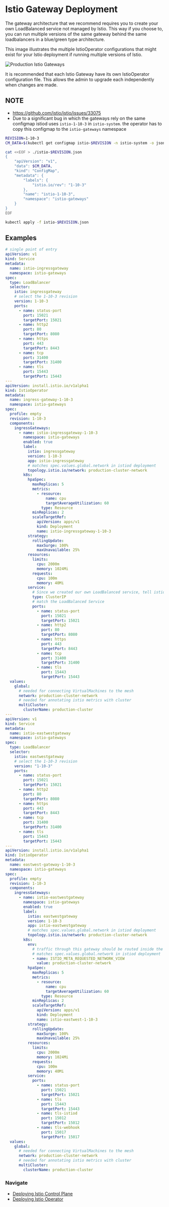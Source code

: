 # Istio Gateway Deployment

The gateway architecture that we recommend requires you to create your own LoadBalanced service not managed by Istio. This way if you choose to, you can run multiple versions of the same gateway behind the same loadbalancers in a blue/green type architecture.

This image illustrates the multiple IstioOperator configurations that might exist for your Istio deployment if running multiple versions of Istio. 

![Production Istio Gateways](../../img/production-istio_gateways.png)

It is recommended that each Istio Gateway have its own IstioOperator configuration file. This allows the admin to upgrade each independently when changes are made.


## NOTE

* https://github.com/istio/istio/issues/33075
* Due to a significant bug in which the gateways rely on the same configmap istiod uses `istio-1-10-3` in `istio-system`. the operator has to copy this configmap to the `istio-gateways` namespace

```sh
REVISION=1-10-3
CM_DATA=$(kubectl get configmap istio-$REVISION -n istio-system -o jsonpath={.data})

cat <<EOF > ./istio-$REVISION.json
{
    "apiVersion": "v1",
    "data": $CM_DATA,
    "kind": "ConfigMap",
    "metadata": {
        "labels": {
            "istio.io/rev": "1-10-3"
        },
        "name": "istio-1-10-3",
        "namespace": "istio-gateways"
    }
}
EOF

kubectl apply -f istio-$REVISION.json
```


## Examples
```yaml
# single point of entry
apiVersion: v1
kind: Service
metadata:
  name: istio-ingressgateway
  namespace: istio-gateways
spec:
  type: LoadBalancer
  selector:
    istio: ingressgateway
    # select the 1-10-3 revision
    version: 1-10-3
    ports:
      - name: status-port
        port: 15021
        targetPort: 15021
      - name: http2
        port: 80
        targetPort: 8080
      - name: https
        port: 443
        targetPort: 8443
      - name: tcp
        port: 31400
        targetPort: 31400
      - name: tls
        port: 15443
        targetPort: 15443
---
apiVersion: install.istio.io/v1alpha1
kind: IstioOperator
metadata:
  name: ingress-gateway-1-10-3
  namespace: istio-gateways
spec:
  profile: empty
  revision: 1-10-3
  components:
    ingressGateways:
      - name: istio-ingressgateway-1-10-3
        namespace: istio-gateways
        enabled: true
        label:
          istio: ingressgateway
          version: 1-10-3
          app: istio-ingressgateway
          # matches spec.values.global.network in istiod deployment
          topology.istio.io/network: production-cluster-network
        k8s:
          hpaSpec:
            maxReplicas: 5
            metrics:
              - resource:
                  name: cpu
                  targetAverageUtilization: 60
                type: Resource
            minReplicas: 2
            scaleTargetRef:
              apiVersion: apps/v1
              kind: Deployment
              name: istio-ingressgateway-1-10-3
          strategy:
            rollingUpdate:
              maxSurge: 100%
              maxUnavailable: 25%
          resources:
            limits:
              cpu: 2000m
              memory: 1024Mi
            requests:
              cpu: 100m
              memory: 40Mi
          service:
            # Since we created our own LoadBalanced service, tell istio to create a ClusterIP service for this gateway
            type: ClusterIP
            # match the LoadBalanced Service
            ports:
              - name: status-port
                port: 15021
                targetPort: 15021
              - name: http2
                port: 80
                targetPort: 8080
              - name: https
                port: 443
                targetPort: 8443
              - name: tcp
                port: 31400
                targetPort: 31400
              - name: tls
                port: 15443
                targetPort: 15443
  values:
    global:
      # needed for connecting VirtualMachines to the mesh
      network: production-cluster-network
      # needed for annotating istio metrics with cluster
      multiCluster:
        clusterName: production-cluster
---
apiVersion: v1
kind: Service
metadata:
  name: istio-eastwestgateway
  namespace: istio-gateways
spec:
  type: LoadBalancer
  selector:
    istio: eastwestgateway
    # select the 1-10-3 revision
    version: "1-10-3"
    ports:
      - name: status-port
        port: 15021
        targetPort: 15021
      - name: http2
        port: 80
        targetPort: 8080
      - name: https
        port: 443
        targetPort: 8443
      - name: tcp
        port: 31400
        targetPort: 31400
      - name: tls
        port: 15443
        targetPort: 15443
---
apiVersion: install.istio.io/v1alpha1
kind: IstioOperator
metadata:
  name: eastwest-gateway-1-10-3
  namespace: istio-gateways
spec:
  profile: empty
  revision: 1-10-3
  components:
    ingressGateways:
      - name: istio-eastwestgateway
        namespace: istio-gateways
        enabled: true
        label:
          istio: eastwestgateway
          version: 1-10-3
          app: istio-eastwestgateway
          # matches spec.values.global.network in istiod deployment
          topology.istio.io/network: production-cluster-network
        k8s:
          env:
            # traffic through this gateway should be routed inside the network
            # matches spec.values.global.network in istiod deployment
            - name: ISTIO_META_REQUESTED_NETWORK_VIEW
              value: production-cluster-network
          hpaSpec:
            maxReplicas: 5
            metrics:
              - resource:
                  name: cpu
                  targetAverageUtilization: 60
                type: Resource
            minReplicas: 2
            scaleTargetRef:
              apiVersion: apps/v1
              kind: Deployment
              name: istio-eastwest-1-10-3
          strategy:
            rollingUpdate:
              maxSurge: 100%
              maxUnavailable: 25%
          resources:
            limits:
              cpu: 2000m
              memory: 1024Mi
            requests:
              cpu: 100m
              memory: 40Mi
          service:
            ports:
              - name: status-port
                port: 15021
                targetPort: 15021
              - name: tls
                port: 15443
                targetPort: 15443
              - name: tls-istiod
                port: 15012
                targetPort: 15012
              - name: tls-webhook
                port: 15017
                targetPort: 15017
  values:
    global:
      # needed for connecting VirtualMachines to the mesh
      network: production-cluster-network
      # needed for annotating istio metrics with cluster
      multiCluster:
        clusterName: production-cluster
```

### Navigate

* [Deploying Istio Control Plane](./istiod_deployment.md)
* [Deploying Istio Operator](./operator_deployment.md)